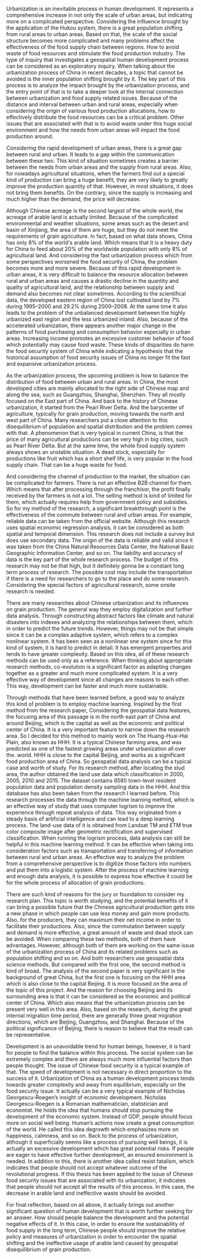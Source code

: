 Urbanization is an inevitable process in human development. It represents a comprehensive increase in not only the scale of urban areas, but indicating more on a complicated perspective. Considering the influence brought by the application of the Hukou system, there is a great population shifting from rural areas to urban areas. Based on that, the scale of the social structure becomes more complicated and many problems affect the effectiveness of the food supply chain between regions. How to avoid waste of food resources and stimulate the food production industry. The type of inquiry that investigates a geospatial human development process can be considered as an exploratory inquiry. When talking about the urbanization process of China in recent decades, a topic that cannot be avoided is the inner population shifting brought by it. The key part of this process is to analyze the impact brought by the urbanization process, and the entry point of that is to take a deeper look at the internal connection between urbanization and food supply related issues. Because of the distance and interval between urban and rural areas, especially when considering the origin of various food production allocations, how to effectively distribute the food resources can be a critical problem. Other issues that are associated with that is to avoid waste under this huge social environment and how the needs from urban areas will impact the food production around.



Considering the rapid development of urban areas, there is a great gap between rural and urban. It leads to a gap within the communication between these two. This kind of situation sometimes creates a barrier between the needs from urban areas and the supply from rural areas. Also, for nowadays agricultural situations, when the farmers find out a special kind of production can bring a huge benefit, they are very likely to greatly improve the production quantity of that. However, in most situations, it does not bring them benefits. On the contrary, since the supply is increasing and much higher than the demand, the price will decrease. 



Although Chinese acreage is the second largest of the whole world, the acreage of arable land is actually limited. Because of the complicated environmental and weather situations, some areas such as the desert and basin of Xinjiang, the area of them are huge, but they do not meet the requirements of grain agriculture. In fact, based on what data shows, China has only 8% of the world's arable land. Which means that it is a heavy duty for China to feed about 20% of the worldwide population with only 8% of agricultural land. And considering the fast urbanization process which from some perspectives worsened the food security of China, the problem becomes more and more severe. Because of this rapid development in urban areas, it is very difficult to balance the resource allocation between rural and urban areas and causes a drastic decline in the quantity and quality of agricultural land, and the relationship between supply and demand also becomes not clear sometimes. According to the scientifical data, the developed eastern region of China lost cultivated land by 7% during 1995–2000 and 29.2% during 2000–2008. At the same time it also leads to the problem of the unbalanced development between the highly urbanized east region and the less urbanized inland. Also, because of the accelerated urbanization, there appears another major change in the patterns of food purchasing and consumption behavior especially in urban areas. Increasing income promotes an excessive customer behavior of food which potentially may cause food waste. These kinds of disparities do harm the food security system of China while indicating a hypothesis that the historical assumption of food security issues of China no longer fit the fast and expansive urbanization process.



As the urbanization process, the upcoming problem is how to balance the distribution of food between urban and rural areas. In China, the most developed cities are mainly allocated to the right side of Chinese map and along the sea, such as Guangzhou, Shanghai, Shenzhen. They all mostly focused on the East part of China. And back to the history of Chinese urbanization, it started from the Pearl River Delta. And the barycenter of agriculture, typically for grain production, moving towards the north and west part of China. Many researchers put a close attention to this disequilibrium of population and spatial distribution and the problem comes with that. A phenomenon that is very typical in current China, is that the price of many agricultural productions can be very high in big cities, such as Pearl River Delta. But at the same time, the whole food supply system always shows an unstable situation. A dead stock, especially for productions like fruit which has a short shelf life, is very popular in the food supply chain. That can be a huge waste for food.



And considering the channel of production to the market, the situation can be complicated for farmers. There is not an effective B2B channel for them. Which means that after processing through the franchisor, the profit finally received by the farmers is not a lot. The selling method is kind of limited for them, which actually requires help from government policy and subsidies. So for my method of the research, a significant breakthrough point is the effectiveness of the commute between rural and urban areas. For example, reliable data can be taken from the official website. Although this research uses spatial economic regression analysis, it can be considered as both spatial and temporal dimension. This research does not include a survey but does use secondary data. The origin of the data is reliable and valid since it was taken from the China Natural Resources Data Center, the National Basic Geographic Information Center, and so on. The liability and accuracy of data is the key part of the whole research process. The budget of this research may not be that high, but it definitely gonna be a constant long term process of research. The possible cost may include the transportation if there is a need for researchers to go to the place and do some research. Considering the special factors of agricultural research, some onsite research is needed. 



There are many researches about Chinese urbanization and its influences on grain production. The general way they employ digitalization and further data analysis. Through constructing abstract factors like climate and natural disasters into indexes and analyzing the relationships between them, which in order to predict the future trends. However, things may not be that simple since it can be a complex adaptive system, which refers to a complex nonlinear system. It has been seen as a nonlinear one system since for this kind of system, it is hard to predict in detail. It has emergent properties and tends to have greater complexity. Based on this idea, all of these research methods can be used only as a reference. When thinking about appropriate research methods, co-evolution is a significant factor as adapting changes together as a greater and much more complicated system. It is a very effective way of development since all changes are reasons to each other. This way, development can be faster and much more sustainable.



Through methods that have been learned before, a good way to analyze this kind of problem is to employ machine learning. Inspired by the first method from the research paper, Considering the geospatial data features, the focusing area of this passage is in the north east part of China and around Beijing, which is the capital as well as the economic and political center of China. It is a very important feature to narrow down the research area. So I decided for this method to mainly work on The Huang-Huai-Hai Plain, also known as HHH. It is a typical Chinese farming area, and was predicted as one of the fastest growing areas under urbanization all over the. world. HHH is close to the capital Beijing, and works as a significant food production area of China. So geospatial data analysis can be a typical case and worth of study. For its research method, after locating the stud area, the author obtained the land use data which classification in 2000, 2005, 2010 and 2015. The dataset contains 6580 town-level resident population data and population density sampling data in the HHH. And this database has also been taken from the research I learned before. This research processes the data through the machine learning method, which is an effective way of study that uses computer logrism to improve the experience through repeat analysis of data. This way originated from a steady basis of artificial intelligence and can lead to a deep learning process. The land-use data of it is obtained from Landsat TM and ETM true color composite image after geometric rectification and supervised classification. When running the logrism process, data analysis can still be helpful in this machine learning method. It can be effective when taking into consideration factors such as transportation and transferring of information between rural and urban areas. An effective way to analyze the problem from a comprehensive perspective is to digitize those factors into numbers and put them into a logistic system. After the process of machine learning and enough data analysis, it is possible to express how effective it could be for the whole process of allocation of grain productions. 



There are such kind of reasons for the jury or foundation to consider my research plan. This topic is worth studying, and the potential benefits of it can bring a possible future that the Chinese agricultural production gets into a new phase in which people can use less money and gain more products. Also, for the producers, they can maximum their net income in order to facilitate their productions. Also, since the commutation between supply and demand is more effective, a great amount of waste and dead stock can be avoided. When comparing these two methods, both of them have advantages. However, although both of them are working on the same issue of the urbanization process of China and its related problems such as population shifting and so on. And both researchers use geospatial data science methods. But compared with the first one, the second method is kind of broad. The analysis of the second paper is very significant in the background of great China, but the first one is focusing on the HHH area which is also close to the capital Beijing. It is more focused on the area of the topic of this project. And the reason for choosing Beijing and its surrounding area is that it can be considered as the economic and political center of China. Which also means that the urbanization process can be present very well in this area. Also, based on the research, during the great internal migration time period, there are generally three great migration directions, which are Beijing, Guangzhou, and Shanghai. Because of the political significance of Beijing, there is reason to believe that the result can be representative. 



Development is an unavoidable trend for human beings, however, it is hard for people to find the balance within this process. The social system can be extremely complex and there are always much more influential factors than people thought. The issue of Chinese food security is a typical example of that. The speed of development is not necessary in direct proportion to the success of it. Urbanization of China as a human development process tends towards greater complexity and away from equilibrium, especially on the food security issue. It actually can be a very typical example of Nicholas Georgescu-Roegen’s insight of economic development. Nicholas Georgescu-Roegen is a Romanian mathematician, statistician and economist. He holds the idea that humans should stop pursuing the development of the economic system. Instead of GDP, people should focus more on social well being. Human’s actions now create a great consumption of the world. He called this idea degrowth which emphasizes more on happiness, calmness, and so on. Back to the process of urbanization, although it superficially seems like a process of pursuing well beings, it is actually an excessive development which has great potential risks. If people are eager to have effective further development, an ensured environment is needed. In addition to this, there is another idea called resist fatalism, which indicates that people should not accept whatever outcome of the revolutional progress. If this thesis has been applied to the issue of Chinese food security issues that are associated with its urbanization, it indicates that people should not accept all the results of this process. In this case, the decrease in arable land and ineffective waste should be avoided.




For final reflection, based on all above, it actually brings out another significant question of human development that is worth further seeking for an answer. How should people balance the development and the potential negative effects of it. In this case, in order to ensure the sustainability of food supply in the long term, Chinese people should improve the relative policy and measures of urbanization in order to encounter the spatial shifting and the ineffective usage of arable land caused by geospatial disequilibrium of grain production.




